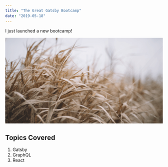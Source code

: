 ```yaml
---
title: "The Great Gatsby Bootcamp"
date: "2019-05-18"
---
```


I just launched a new bootcamp!

![Grass](./grass.png)

## Topics Covered

1. Gatsby
2. GraphQL
3. React